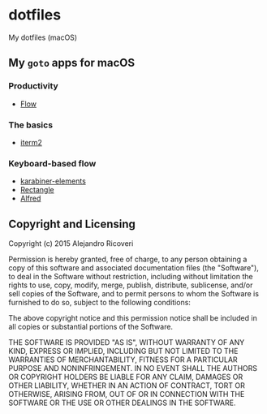 # dotfiles
My dotfiles (macOS)

## My `goto` apps for macOS
### Productivity
- [Flow](https://flowapp.info)

### The basics
- [iterm2](https://iterm2.com)

### Keyboard-based flow
- [karabiner-elements](https://karabiner-elements.pqrs.org)
- [Rectangle](https://rectangleapp.com)
- [Alfred](https://www.alfredapp.com/)

## Copyright and Licensing
Copyright (c) 2015 Alejandro Ricoveri

Permission is hereby granted, free of charge, to any person obtaining a copy
of this software and associated documentation files (the "Software"), to deal
in the Software without restriction, including without limitation the rights
to use, copy, modify, merge, publish, distribute, sublicense, and/or sell
copies of the Software, and to permit persons to whom the Software is
furnished to do so, subject to the following conditions:

The above copyright notice and this permission notice shall be included in
all copies or substantial portions of the Software.

THE SOFTWARE IS PROVIDED "AS IS", WITHOUT WARRANTY OF ANY KIND, EXPRESS OR
IMPLIED, INCLUDING BUT NOT LIMITED TO THE WARRANTIES OF MERCHANTABILITY,
FITNESS FOR A PARTICULAR PURPOSE AND NONINFRINGEMENT. IN NO EVENT SHALL THE
AUTHORS OR COPYRIGHT HOLDERS BE LIABLE FOR ANY CLAIM, DAMAGES OR OTHER
LIABILITY, WHETHER IN AN ACTION OF CONTRACT, TORT OR OTHERWISE, ARISING FROM,
OUT OF OR IN CONNECTION WITH THE SOFTWARE OR THE USE OR OTHER DEALINGS IN
THE SOFTWARE.
